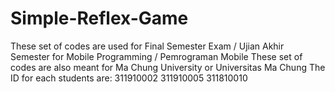 # Simple-Reflex-Game
These set of codes are used for Final Semester Exam / Ujian Akhir Semester for Mobile Programming / Pemrograman Mobile
These set of codes are also meant for Ma Chung University or Universitas Ma Chung
The ID for each students are:
311910002
311910005
311810010
